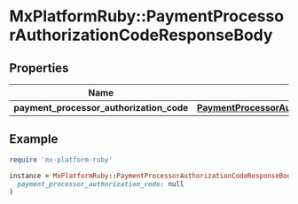 # MxPlatformRuby::PaymentProcessorAuthorizationCodeResponseBody

## Properties

| Name | Type | Description | Notes |
| ---- | ---- | ----------- | ----- |
| **payment_processor_authorization_code** | [**PaymentProcessorAuthorizationCodeResponse**](PaymentProcessorAuthorizationCodeResponse.md) |  | [optional] |

## Example

```ruby
require 'mx-platform-ruby'

instance = MxPlatformRuby::PaymentProcessorAuthorizationCodeResponseBody.new(
  payment_processor_authorization_code: null
)
```

